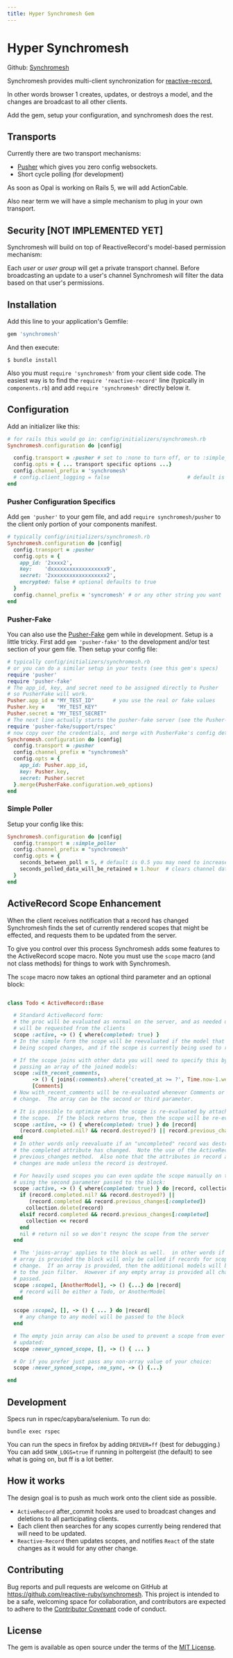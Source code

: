 ```yaml
---
title: Hyper Synchromesh Gem
---
```

# Hyper Synchromesh

Github: [Synchromesh](https://github.com/reactrb/synchromesh)

Synchromesh provides multi-client synchronization for [reactive-record.](https://github.com/catprintlabs/reactive-record)

In other words browser 1 creates, updates, or destroys a model, and the changes are broadcast to all other clients.

Add the gem, setup your configuration, and synchromesh does the rest.

## Transports

Currently there are two transport mechanisms:  

+ [Pusher](http://pusher.com) which gives you zero config websockets.  
+ Short cycle polling (for development)

As soon as Opal is working on Rails 5, we will add ActionCable.   

Also near term we will have a simple mechanism to plug in your own transport.

## Security [NOT IMPLEMENTED YET]

Synchromesh will build on top of ReactiveRecord's model-based permission mechanism:

Each *user* or *user group* will get a private transport channel.  Before broadcasting an update to a user's channel Synchromesh will filter the data based on that user's permissions.

## Installation

Add this line to your application's Gemfile:

```ruby
gem 'synchromesh'
```

And then execute:

    $ bundle install

Also you must `require 'synchromesh'` from your client side code.  The easiest way is to
find the `require 'reactive-record'` line (typically in `components.rb`) and add `require 'synchromesh'` directly below it.  

## Configuration

Add an initializer like this:

```ruby
# for rails this would go in: config/initializers/synchromesh.rb
Synchromesh.configuration do |config|

  config.transport = :pusher # set to :none to turn off, or to :simple_poller (see below)
  config.opts = { ... transport specific options ...}
  config.channel_prefix = 'synchromesh'
  # config.client_logging = false                         # default is true
end
```

### Pusher Configuration Specifics

Add `gem 'pusher'` to your gem file, and add `require synchromesh/pusher` to the client only portion of your components manifest.

```ruby
# typically config/initializers/synchromesh.rb
Synchromesh.configuration do |config|
  config.transport = :pusher
  config.opts = {
    app_id: '2xxxx2',
    key:    'dxxxxxxxxxxxxxxxxxx9',
    secret: '2xxxxxxxxxxxxxxxxxx2',
    encrypted: false # optional defaults to true
  }
  config.channel_prefix = 'syncromesh' # or any other string you want
end
```

### Pusher-Fake

You can also use the [Pusher-Fake](https://github.com/tristandunn/pusher-fake) gem while in development.  Setup is a little tricky.  First
add `gem 'pusher-fake'` to the development and/or test section of your gem file. Then setup your config file:

```ruby
# typically config/initializers/synchromesh.rb
# or you can do a similar setup in your tests (see this gem's specs)
require 'pusher'
require 'pusher-fake'
# The app_id, key, and secret need to be assigned directly to Pusher
# so PusherFake will work.
Pusher.app_id = "MY_TEST_ID"      # you use the real or fake values
Pusher.key =    "MY_TEST_KEY"
Pusher.secret = "MY_TEST_SECRET"
# The next line actually starts the pusher-fake server (see the Pusher-Fake readme for details.)
require 'pusher-fake/support/rspec'
# now copy over the credentials, and merge with PusherFake's config details
Synchromesh.configuration do |config|
  config.transport = :pusher
  config.channel_prefix = "synchromesh"
  config.opts = {
    app_id: Pusher.app_id,
    key: Pusher.key,
    secret: Pusher.secret
  }.merge(PusherFake.configuration.web_options)
end
```

### Simple Poller

Setup your config like this:
```ruby
Synchromesh.configuration do |config|
  config.transport = :simple_poller
  config.channel_prefix = "synchromesh"
  config.opts = {
    seconds_between_poll = 5, # default is 0.5 you may need to increase if testing with Selenium
    seconds_polled_data_will_be_retained = 1.hour  # clears channel data after this time, default is 5 minutes
  }
end
```

## ActiveRecord Scope Enhancement

When the client receives notification that a record has changed Synchromesh finds the set of currently rendered scopes that might be effected, and requests them to be updated from the server.  

To give you control over this process Synchromesh adds some features to the ActiveRecord scope macro.  Note you must use the `scope` macro (and not class methods) for things to work with Synchromesh.

The `scope` macro now takes an optional third parameter and an optional block:

```ruby

class Todo < ActiveRecord::Base

  # Standard ActiveRecord form:
  # the proc will be evaluated as normal on the server, and as needed updates
  # will be requested from the clients
  scope :active, -> () { where(completed: true) }
  # In the simple form the scope will be reevaluated if the model that is
  # being scoped changes, and if the scope is currently being used to render data.

  # If the scope joins with other data you will need to specify this by
  # passing an array of the joined models:
  scope :with_recent_comments,
        -> () { joins(:comments).where('created_at >= ?', Time.now-1.week) },
        [Comments]
  # Now with_recent_comments will be re-evaluated whenever Comments or Todo records
  # change.  The array can be the second or third parameter.

  # It is possible to optimize when the scope is re-evaluated by attaching a block to
  # the scope.  If the block returns true, then the scope will be re-evaluated.
  scope :active, -> () { where(completed: true) } do |record|
    (record.completed.nil? && record.destroyed?) || record.previous_changes[:completed]
  end
  # In other words only reevaluate if an "uncompleted" record was destroyed or if
  # the completed attribute has changed.  Note the use of the ActiveRecord
  # previous_changes method.  Also note that the attributes in record are "after"
  # changes are made unless the record is destroyed.

  # For heavily used scopes you can even update the scope manually on the client
  # using the second parameter passed to the block:
  scope :active, -> () { where(completed: true) } do |record, collection|
    if (record.completed.nil? && record.destroyed?) ||
       (record.completed && record.previous_changes[:completed])
      collection.delete(record)
    elsif record.completed && record.previous_changes[:completed]
      collection << record
    end
    nil # return nil so we don't resync the scope from the server
  end

  # The 'joins-array' applies to the block as well.  in other words if no joins
  # array is provided the block will only be called if records for scoped model
  # change.  If an array is provided, then the additional models will be added
  # to the join filter.  However if any empty array is provided all changes will
  # passed.
  scope :scope1, [AnotherModel], -> () {...} do |record|
    # record will be either a Todo, or AnotherModel
  end

  scope :scope2, [], -> () { ... } do |record|
    # any change to any model will be passed to the block
  end

  # The empty join array can also be used to prevent a scope from ever being
  # updated:
  scope :never_synced_scope, [], -> () { ... }

  # Or if you prefer just pass any non-array value of your choice:
  scope :never_synced_scope, :no_sync, -> () {...}

end
```

## Development

Specs run in rspec/capybara/selenium. To run do:

```
bundle exec rspec
```

You can run the specs in firefox by adding `DRIVER=ff` (best for debugging.)  You can add `SHOW_LOGS=true` if running in poltergeist (the default) to see what is going on, but ff is a lot better.

## How it works

The design goal is to push as much work onto the client side as possible.

* `ActiveRecord` after_commit hooks are used to broadcast changes and deletions to all participating clients.
* Each client then searches for any scopes currently being rendered that will need to be
updated.
* `Reactive-Record` then updates scopes, and notifies `React` of the state changes as it would for any other change.



## Contributing

Bug reports and pull requests are welcome on GitHub at https://github.com/reactive-ruby/synchromesh. This project is intended to be a safe, welcoming space for collaboration, and contributors are expected to adhere to the [Contributor Covenant](contributor-covenant.org) code of conduct.


## License

The gem is available as open source under the terms of the [MIT License](http://opensource.org/licenses/MIT).
